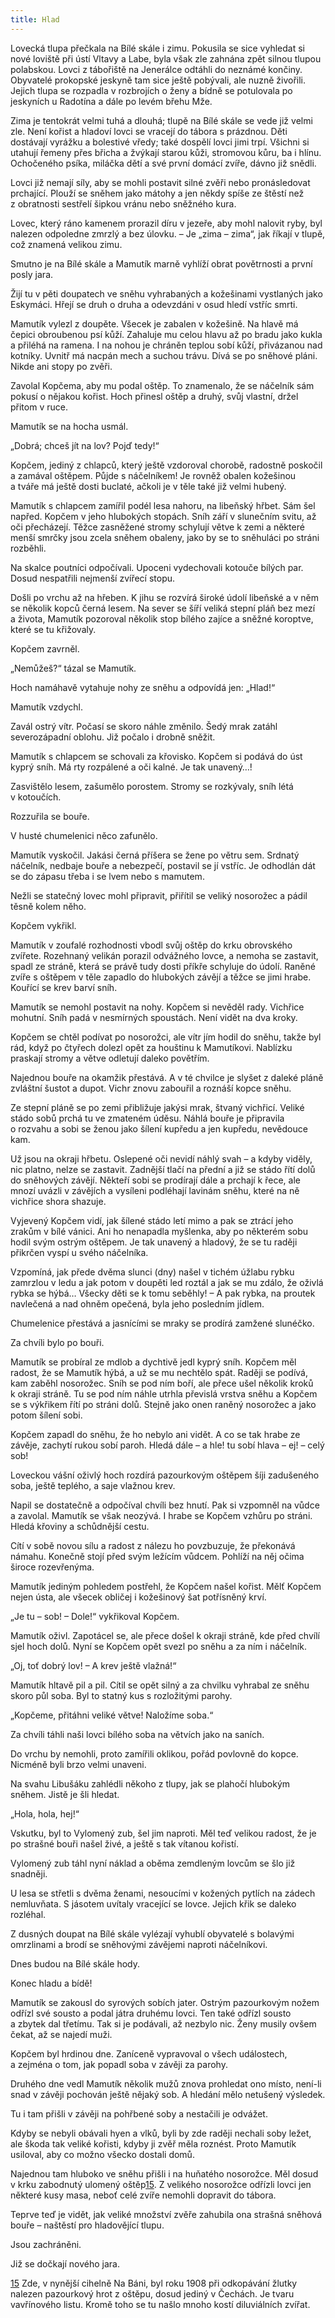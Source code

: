 ```yaml
---
title: Hlad
---
```


Lovecká tlupa přečkala na Bílé skále i zimu. Pokusila se sice vyhledat si nové loviště při ústí Vltavy a Labe, byla však zle zahnána zpět silnou tlupou polabskou. Lovci z tábořiště na Jenerálce odtáhli do neznámé končiny. Obyvatelé prokopské jeskyně tam sice ještě pobývali, ale nuzně živořili. Jejich tlupa se rozpadla v rozbrojích o ženy a bídně se potulovala po jeskyních u Radotína a dále po levém břehu Mže.

Zima je tentokrát velmi tuhá a dlouhá; tlupě na Bílé skále se vede již velmi zle. Není kořist a hladoví lovci se vracejí do tábora s prázdnou. Děti dostávají vyrážku a bolestivé vředy; také dospělí lovci jimi trpí. Všichni si utahují řemeny přes břicha a žvýkají starou kůži, stromovou kůru, ba i hlínu. Ochočeného psíka, miláčka dětí a své první domácí zvíře, dávno již snědli.

Lovci již nemají síly, aby se mohli postavit silné zvěři nebo pronásledovat prchající. Plouží se sněhem jako mátohy a jen někdy spíše ze štěstí než z obratnosti sestřelí šipkou vránu nebo sněžného kura.

Lovec, který ráno kamenem prorazil díru v jezeře, aby mohl nalovit ryby, byl nalezen odpoledne zmrzlý a bez úlovku. – Je „zima – zima“, jak říkají v tlupě, což znamená velikou zimu.

Smutno je na Bílé skále a Mamutík marně vyhlíží obrat povětrnosti a první posly jara.

Žijí tu v pěti doupatech ve sněhu vyhrabaných a kožešinami vystlaných jako Eskymáci. Hřejí se druh o druha a odevzdáni v osud hledí vstříc smrti.

Mamutík vylezl z doupěte. Všecek je zabalen v kožešině. Na hlavě má čepici obroubenou psí kůží. Zahaluje mu celou hlavu až po bradu jako kukla a přiléhá na ramena. I na nohou je chráněn teplou sobí kůží, přivázanou nad kotníky. Uvnitř má nacpán mech a suchou trávu. Dívá se po sněhové pláni. Nikde ani stopy po zvěři.

Zavolal Kopčema, aby mu podal oštěp. To znamenalo, že se náčelník sám pokusí o nějakou kořist. Hoch přinesl oštěp a druhý, svůj vlastní, držel přitom v ruce.

Mamutík se na hocha usmál.

„Dobrá; chceš jít na lov? Pojď tedy!“

Kopčem, jediný z chlapců, který ještě vzdoroval chorobě, radostně poskočil a zamával oštěpem. Půjde s náčelníkem! Je rovněž obalen kožešinou a tváře má ještě dosti buclaté, ačkoli je v těle také již velmi hubený.

Mamutík s chlapcem zamířil podél lesa nahoru, na libeňský hřbet. Sám šel napřed. Kopčem v jeho hlubokých stopách. Sníh září v slunečním svitu, až oči přecházejí. Těžce zasněžené stromy schylují větve k zemi a některé menší smrčky jsou zcela sněhem obaleny, jako by se to sněhuláci po stráni rozběhli.

Na skalce poutníci odpočívali. Upoceni vydechovali kotouče bílých par. Dosud nespatřili nejmenší zvířecí stopu.

Došli po vrchu až na hřeben. K jihu se rozvírá široké údolí libeňské a v něm se několik kopců černá lesem. Na sever se šíří veliká stepní pláň bez mezí a života, Mamutík pozoroval několik stop bílého zajíce a sněžné koroptve, které se tu křižovaly.

Kopčem zavrněl.

„Nemůžeš?“ tázal se Mamutík.

Hoch namáhavě vytahuje nohy ze sněhu a odpovídá jen: „Hlad!“

Mamutík vzdychl.

Zavál ostrý vítr. Počasí se skoro náhle změnilo. Šedý mrak zatáhl severozápadní oblohu. Již počalo i drobně sněžit.

Mamutík s chlapcem se schovali za křovisko. Kopčem si podává do úst kyprý sníh. Má rty rozpálené a oči kalné. Je tak unavený…!

Zasvištělo lesem, zašumělo porostem. Stromy se rozkývaly, sníh létá v kotoučích.

Rozzuřila se bouře.

V husté chumelenici něco zafunělo.

Mamutík vyskočil. Jakási černá příšera se žene po větru sem. Srdnatý náčelník, nedbaje bouře a nebezpečí, postavil se jí vstříc. Je odhodlán dát se do zápasu třeba i se lvem nebo s mamutem.

Nežli se statečný lovec mohl připravit, přiřítil se veliký nosorožec a pádil těsně kolem něho.

Kopčem vykřikl.

Mamutík v zoufalé rozhodnosti vbodl svůj oštěp do krku obrovského zvířete. Rozehnaný velikán porazil odvážného lovce, a nemoha se zastavit, spadl ze stráně, která se právě tudy dosti příkře schyluje do údolí. Raněné zvíře s oštěpem v těle zapadlo do hlubokých závějí a těžce se jimi hrabe. Kouřící se krev barví sníh.

Mamutík se nemohl postavit na nohy. Kopčem si nevěděl rady. Vichřice mohutní. Sníh padá v nesmírných spoustách. Není vidět na dva kroky.

Kopčem se chtěl podívat po nosorožci, ale vítr jím hodil do sněhu, takže byl rád, když po čtyřech dolezl opět za houštinu k Mamutíkovi. Nablízku praskají stromy a větve odletují daleko povětřím.

Najednou bouře na okamžik přestává. A v té chvilce je slyšet z daleké pláně zvláštní šustot a dupot. Vichr znovu zabouřil a roznáší kopce sněhu.

Ze stepní pláně se po zemi přibližuje jakýsi mrak, štvaný vichřicí. Veliké stádo sobů prchá tu ve zmateném úděsu. Náhlá bouře je připravila o rozvahu a sobi se ženou jako šílení kupředu a jen kupředu, nevědouce kam.

Už jsou na okraji hřbetu. Oslepené oči nevidí náhlý svah – a kdyby viděly, nic platno, nelze se zastavit. Zadnější tlačí na přední a již se stádo řítí dolů do sněhových závějí. Někteří sobi se prodírají dále a prchají k řece, ale mnozí uvázli v závějích a vysíleni podléhají lavinám sněhu, které na ně vichřice shora shazuje.

Vyjevený Kopčem vidí, jak šílené stádo letí mimo a pak se ztrácí jeho zrakům v bílé vánici. Ani ho nenapadla myšlenka, aby po některém sobu hodil svým ostrým oštěpem. Je tak unavený a hladový, že se tu raději přikrčen vyspí u svého náčelníka.

Vzpomíná, jak přede dvěma slunci (dny) našel v tichém úžlabu rybku zamrzlou v ledu a jak potom v doupěti led roztál a jak se mu zdálo, že oživlá rybka se hýbá… Všecky děti se k tomu seběhly! – A pak rybka, na proutek navlečená a nad ohněm opečená, byla jeho posledním jídlem.

  

Chumelenice přestává a jasnícími se mraky se prodírá zamžené slunéčko.

Za chvíli bylo po bouři.

Mamutík se probíral ze mdlob a dychtivě jedl kyprý sníh. Kopčem měl radost, že se Mamutík hýbá, a už se mu nechtělo spát. Raději se podívá, kam zaběhl nosorožec. Sníh se pod ním boří, ale přece ušel několik kroků k okraji stráně. Tu se pod ním náhle utrhla převislá vrstva sněhu a Kopčem se s výkřikem řítí po stráni dolů. Stejně jako onen raněný nosorožec a jako potom šílení sobi.

Kopčem zapadl do sněhu, že ho nebylo ani vidět. A co se tak hrabe ze závěje, zachytí rukou sobí paroh. Hledá dále – a hle! tu sobí hlava – ej! – celý sob!

Loveckou vášní oživlý hoch rozdírá pazourkovým oštěpem šíji zadušeného soba, ještě teplého, a saje vlažnou krev.

Napil se dostatečně a odpočíval chvíli bez hnutí. Pak si vzpomněl na vůdce a zavolal. Mamutík se však neozývá. I hrabe se Kopčem vzhůru po stráni. Hledá křoviny a schůdnější cestu.

Cítí v sobě novou sílu a radost z nálezu ho povzbuzuje, že překonává námahu. Konečně stojí před svým ležícím vůdcem. Pohlíží na něj očima široce rozevřenýma.

Mamutík jediným pohledem postřehl, že Kopčem našel kořist. Mělť Kopčem nejen ústa, ale všecek obličej i kožešinový šat potřísněný krví.

„Je tu – sob! – Dole!“ vykřikoval Kopčem.

Mamutík oživl. Zapotácel se, ale přece došel k okraji stráně, kde před chvílí sjel hoch dolů. Nyní se Kopčem opět svezl po sněhu a za ním i náčelník.

„Oj, toť dobrý lov! – A krev ještě vlažná!“

Mamutík hltavě pil a pil. Cítil se opět silný a za chvilku vyhrabal ze sněhu skoro půl soba. Byl to statný kus s rozložitými parohy.

„Kopčeme, přitáhni veliké větve! Naložíme soba.“

Za chvíli táhli naši lovci bílého soba na větvích jako na saních.

Do vrchu by nemohli, proto zamířili oklikou, pořád povlovně do kopce. Nicméně byli brzo velmi unaveni.

Na svahu Libušáku zahlédli někoho z tlupy, jak se plahočí hlubokým sněhem. Jistě je šli hledat.

„Hola, hola, hej!“

Vskutku, byl to Vylomený zub, šel jim naproti. Měl teď velikou radost, že je po strašné bouři našel živé, a ještě s tak vítanou kořistí.

Vylomený zub táhl nyní náklad a oběma zemdleným lovcům se šlo již snadněji.

U lesa se střetli s dvěma ženami, nesoucími v kožených pytlích na zádech nemluvňata. S jásotem uvítaly vracející se lovce. Jejich křik se daleko rozléhal.

Z dusných doupat na Bílé skále vylézají vyhublí obyvatelé s bolavými omrzlinami a brodí se sněhovými závějemi naproti náčelníkovi.

Dnes budou na Bílé skále hody.

Konec hladu a bídě!

Mamutík se zakousl do syrových sobích jater. Ostrým pazourkovým nožem odřízl své sousto a podal játra druhému lovci. Ten také odřízl sousto a zbytek dal třetímu. Tak si je podávali, až nezbylo nic. Ženy musily ovšem čekat, až se najedí muži.

Kopčem byl hrdinou dne. Zaníceně vypravoval o všech událostech, a zejména o tom, jak popadl soba v závěji za parohy.

Druhého dne vedl Mamutík několik mužů znova prohledat ono místo, není-li snad v závěji pochován ještě nějaký sob. A hledání mělo netušený výsledek.

Tu i tam přišli v závěji na pohřbené soby a nestačili je odvážet.

Kdyby se nebyli obávali hyen a vlků, byli by zde raději nechali soby ležet, ale škoda tak veliké kořisti, kdyby ji zvěř měla roznést. Proto Mamutík usiloval, aby co možno všecko dostali domů.

Najednou tam hluboko ve sněhu přišli i na huňatého nosorožce. Měl dosud v krku zabodnutý ulomený oštěp[15](#footnote-35106-15). Z velikého nosorožce odřízli lovci jen některé kusy masa, neboť celé zvíře nemohli dopravit do tábora.

Teprve teď je vidět, jak veliké množství zvěře zahubila ona strašná sněhová bouře – naštěstí pro hladovějící tlupu.

Jsou zachráněni.

Již se dočkají nového jara.

  

[15](#footnote-35106-15-backlink) Zde, v nynější cihelně Na Báni, byl roku 1908 při odkopávání žlutky nalezen pazourkový hrot z oštěpu, dosud jediný v Čechách. Je tvaru vavřínového listu. Kromě toho se tu našlo mnoho kostí diluviálních zvířat.
